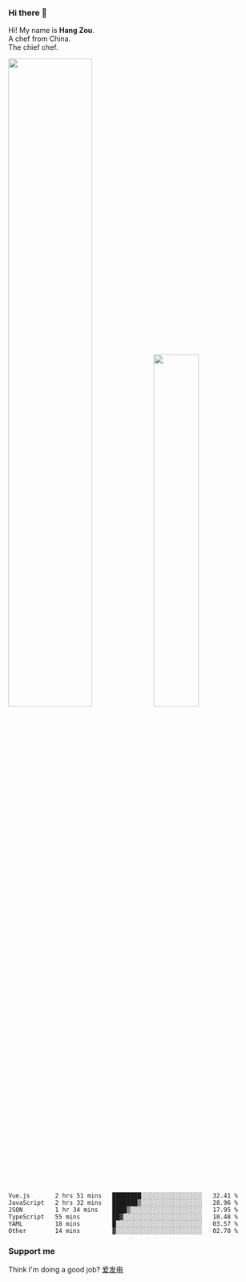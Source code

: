 ### Hi there 👋

Hi! My name is **Hang Zou**.  
A chef from China.  
The chief chef.

<img align="" width="57.5%" src="https://github-readme-stats.vercel.app/api?username=zouhangwithsweet&hide_title=true&hide_border=true&show_icons=true&include_all_commits=true&line_height=21" /><img align="" width="42.4%" src="https://github-readme-stats.vercel.app/api/top-langs/?username=zouhangwithsweet&hide_title=true&hide_border=true&layout=compact" />

<!--START_SECTION:waka-->

```text
Vue.js       2 hrs 51 mins   ████████░░░░░░░░░░░░░░░░░   32.41 %
JavaScript   2 hrs 32 mins   ███████▒░░░░░░░░░░░░░░░░░   28.96 %
JSON         1 hr 34 mins    ████▒░░░░░░░░░░░░░░░░░░░░   17.95 %
TypeScript   55 mins         ██▓░░░░░░░░░░░░░░░░░░░░░░   10.48 %
YAML         18 mins         █░░░░░░░░░░░░░░░░░░░░░░░░   03.57 %
Other        14 mins         ▓░░░░░░░░░░░░░░░░░░░░░░░░   02.70 %
```

<!--END_SECTION:waka-->

### Support me

Think I'm doing a good job? [爱发电](https://afdian.net/@zouhangsweet)

